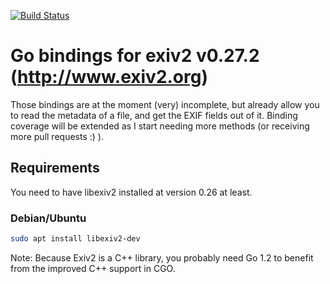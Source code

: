 [![Build Status](https://travis-ci.org/toaster/goexiv.svg)](https://travis-ci.org/toaster/goexiv.svg)

# Go bindings for exiv2 v0.27.2 (http://www.exiv2.org)

Those bindings are at the moment (very) incomplete, but already allow you to
read the metadata of a file, and get the EXIF fields out of it. Binding coverage
will be extended as I start needing more methods (or receiving more pull
requests :) ).

## Requirements

You need to have libexiv2 installed at version 0.26 at least.

### Debian/Ubuntu

```bash
sudo apt install libexiv2-dev
```

Note: Because Exiv2 is a C++ library, you probably need Go 1.2 to benefit from
the improved C++ support in CGO.
